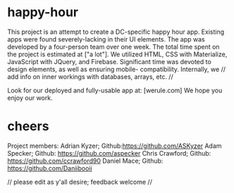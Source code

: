 # happy-hour
This project is an attempt to create a DC-specific happy hour app.
Existing apps were found severely-lacking in their UI elements.
The app was developed by a four-person team over one week.
The total time spent on the project is estimated at ["a lot"].
We utilized HTML, CSS with Materialize, JavaScript with JQuery, and Firebase.
Significant time was devoted to design elements, as well as ensuring mobile-
compatibility.
Internally, we // add info on inner workings with databases, arrays, etc. //

Look for our deployed and fully-usable app at: [werule.com]
We hope you enjoy our work.
# cheers

Project members:
Adrian Kyzer; Github:https://github.com/ASKyzer
Adam Specker; Github: https://github.com/aspecker
Chris Crawford; Github: https://github.com/ccrawford90
Daniel Mace; Github: https://github.com/Daniibooii

// please edit as y'all desire; feedback welcome //
